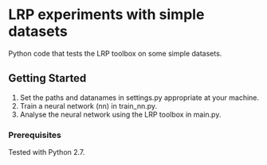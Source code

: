 # LRP experiments with simple datasets

Python code that tests the LRP toolbox on some simple datasets.

## Getting Started

1. Set the paths and datanames in settings.py appropriate at your machine.
2. Train a neural network (nn) in train_nn.py.
3. Analyse the neural network using the LRP toolbox in main.py.

### Prerequisites

Tested with Python 2.7.
